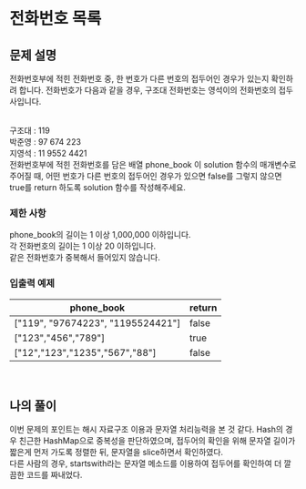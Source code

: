 # 전화번호 목록

## 문제 설명
전화번호부에 적힌 전화번호 중, 한 번호가 다른 번호의 접두어인 경우가 있는지 확인하려 합니다.
전화번호가 다음과 같을 경우, 구조대 전화번호는 영석이의 전화번호의 접두사입니다. <br><br>

구조대 : 119 <br>
박준영 : 97 674 223 <br>
지영석 : 11 9552 4421 <br>
전화번호부에 적힌 전화번호를 담은 배열 phone_book 이 solution 함수의 매개변수로 주어질 때, 어떤 번호가 다른 번호의 접두어인 경우가 있으면 false를 그렇지 않으면 true를 return 하도록 solution 함수를 작성해주세요.<br>

### 제한 사항
phone_book의 길이는 1 이상 1,000,000 이하입니다.<br>
각 전화번호의 길이는 1 이상 20 이하입니다.<br>
같은 전화번호가 중복해서 들어있지 않습니다.<br>

### 입출력 예제
| phone_book                        | return |
|-----------------------------------|--------|
| ["119", "97674223", "1195524421"] | false  |
| ["123","456","789"]               | true   |
| ["12","123","1235","567","88"]    | false  |

<br>

## 나의 풀이
이번 문제의 포인트는 해시 자료구조 이용과 문자열 처리능력을 본 것 같다. Hash의 경우 친근한 HashMap으로 중복성을 판단하였으며, 접두어의 확인을 위해 문자열 길이가 짧은게 먼저 가도록 정렬한 뒤, 문자열을 slice하면서 확인하였다. <br>
다른 사람의 경우, startswith라는 문자열 메소드를 이용하여 접두어를 확인하여 더 깔끔한 코드를 짜내었다.